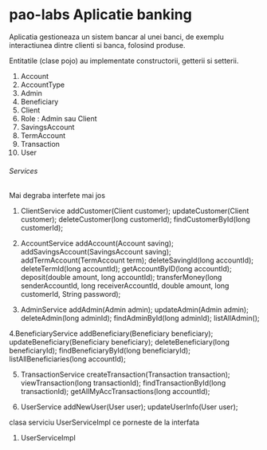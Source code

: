 # pao-labs Aplicatie banking


Aplicatia gestioneaza un sistem bancar al unei banci, de exemplu interactiunea dintre clienti si banca, folosind produse.



Entitatile (clase pojo) au implementate constructorii, getterii si setterii.

1. Account
2. AccountType
3. Admin
4. Beneficiary
5. Client
6. Role : Admin sau Client
7. SavingsAccount
8. TermAccount
9. Transaction
10. User

		
###### Services
Mai degraba interfete mai jos
1. ClientService
		addCustomer(Client customer);
		updateCustomer(Client customer);
		deleteCustomer(long customerId);
		findCustomerById(long customerId);
		
2. AccountService
		addAccount(Account saving);
        addSavingsAccount(SavingsAccount saving);
        addTermAccount(TermAccount term);
        deleteSavingId(long accountId);
        deleteTermId(long accountId);
		getAccountByID(long accountId);
		deposit(double amount, long accountId);
        transferMoney(long senderAccountId, long receiverAccountId, double amount, long customerId, String password);
		
3. AdminService
		addAdmin(Admin admin);
		updateAdmin(Admin admin);
		deleteAdmin(long adminId);
		findAdminById(long adminId);
		listAllAdmin();
		
4.BeneficiaryService
		addBeneficiary(Beneficiary beneficiary);
		updateBeneficiary(Beneficiary beneficiary);
		deleteBeneficiary(long beneficiaryId);
		findBeneficiaryById(long beneficiaryId);
		listAllBeneficiaries(long accountId);

5. TransactionService
		createTransaction(Transaction transaction);
		viewTransaction(long transactionId);
		findTransactionById(long transactionId);
		getAllMyAccTransactions(long accountId);
		
6. UserService
		addNewUser(User user);
		updateUserInfo(User user);
		
clasa serviciu UserServiceImpl ce porneste de la interfata
1. UserServiceImpl

